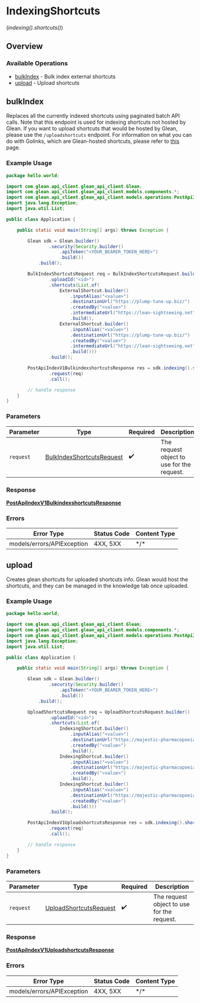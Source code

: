 # IndexingShortcuts
(*indexing().shortcuts()*)

## Overview

### Available Operations

* [bulkIndex](#bulkindex) - Bulk index external shortcuts
* [upload](#upload) - Upload shortcuts

## bulkIndex

Replaces all the currently indexed shortcuts using paginated batch API calls. Note that this endpoint is used for indexing shortcuts not hosted by Glean. If you want to upload shortcuts that would be hosted by Glean, please use the `/uploadshortcuts` endpoint. For information on what you can do with Golinks, which are Glean-hosted shortcuts, please refer to [this](https://help.glean.com/en/articles/5628838-how-go-links-work) page.

### Example Usage

```java
package hello.world;

import com.glean.api_client.glean_api_client.Glean;
import com.glean.api_client.glean_api_client.models.components.*;
import com.glean.api_client.glean_api_client.models.operations.PostApiIndexV1BulkindexshortcutsResponse;
import java.lang.Exception;
import java.util.List;

public class Application {

    public static void main(String[] args) throws Exception {

        Glean sdk = Glean.builder()
                .security(Security.builder()
                    .apiToken("<YOUR_BEARER_TOKEN_HERE>")
                    .build())
            .build();

        BulkIndexShortcutsRequest req = BulkIndexShortcutsRequest.builder()
                .uploadId("<id>")
                .shortcuts(List.of(
                    ExternalShortcut.builder()
                        .inputAlias("<value>")
                        .destinationUrl("https://plump-tune-up.biz/")
                        .createdBy("<value>")
                        .intermediateUrl("https://lean-sightseeing.net")
                        .build(),
                    ExternalShortcut.builder()
                        .inputAlias("<value>")
                        .destinationUrl("https://plump-tune-up.biz/")
                        .createdBy("<value>")
                        .intermediateUrl("https://lean-sightseeing.net")
                        .build()))
                .build();

        PostApiIndexV1BulkindexshortcutsResponse res = sdk.indexing().shortcuts().bulkIndex()
                .request(req)
                .call();

        // handle response
    }
}
```

### Parameters

| Parameter                                                                     | Type                                                                          | Required                                                                      | Description                                                                   |
| ----------------------------------------------------------------------------- | ----------------------------------------------------------------------------- | ----------------------------------------------------------------------------- | ----------------------------------------------------------------------------- |
| `request`                                                                     | [BulkIndexShortcutsRequest](../../models/shared/BulkIndexShortcutsRequest.md) | :heavy_check_mark:                                                            | The request object to use for the request.                                    |

### Response

**[PostApiIndexV1BulkindexshortcutsResponse](../../models/operations/PostApiIndexV1BulkindexshortcutsResponse.md)**

### Errors

| Error Type                 | Status Code                | Content Type               |
| -------------------------- | -------------------------- | -------------------------- |
| models/errors/APIException | 4XX, 5XX                   | \*/\*                      |

## upload

Creates glean shortcuts for uploaded shortcuts info. Glean would host the shortcuts, and they can be managed in the knowledge tab once uploaded.

### Example Usage

```java
package hello.world;

import com.glean.api_client.glean_api_client.Glean;
import com.glean.api_client.glean_api_client.models.components.*;
import com.glean.api_client.glean_api_client.models.operations.PostApiIndexV1UploadshortcutsResponse;
import java.lang.Exception;
import java.util.List;

public class Application {

    public static void main(String[] args) throws Exception {

        Glean sdk = Glean.builder()
                .security(Security.builder()
                    .apiToken("<YOUR_BEARER_TOKEN_HERE>")
                    .build())
            .build();

        UploadShortcutsRequest req = UploadShortcutsRequest.builder()
                .uploadId("<id>")
                .shortcuts(List.of(
                    IndexingShortcut.builder()
                        .inputAlias("<value>")
                        .destinationUrl("https://majestic-pharmacopoeia.info/")
                        .createdBy("<value>")
                        .build(),
                    IndexingShortcut.builder()
                        .inputAlias("<value>")
                        .destinationUrl("https://majestic-pharmacopoeia.info/")
                        .createdBy("<value>")
                        .build(),
                    IndexingShortcut.builder()
                        .inputAlias("<value>")
                        .destinationUrl("https://majestic-pharmacopoeia.info/")
                        .createdBy("<value>")
                        .build()))
                .build();

        PostApiIndexV1UploadshortcutsResponse res = sdk.indexing().shortcuts().upload()
                .request(req)
                .call();

        // handle response
    }
}
```

### Parameters

| Parameter                                                               | Type                                                                    | Required                                                                | Description                                                             |
| ----------------------------------------------------------------------- | ----------------------------------------------------------------------- | ----------------------------------------------------------------------- | ----------------------------------------------------------------------- |
| `request`                                                               | [UploadShortcutsRequest](../../models/shared/UploadShortcutsRequest.md) | :heavy_check_mark:                                                      | The request object to use for the request.                              |

### Response

**[PostApiIndexV1UploadshortcutsResponse](../../models/operations/PostApiIndexV1UploadshortcutsResponse.md)**

### Errors

| Error Type                 | Status Code                | Content Type               |
| -------------------------- | -------------------------- | -------------------------- |
| models/errors/APIException | 4XX, 5XX                   | \*/\*                      |